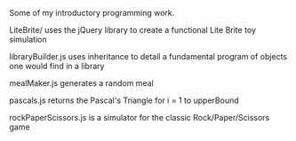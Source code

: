 Some of my introductory programming work.

LiteBrite/ uses the jQuery library to create a functional Lite Brite toy simulation

libraryBuilder.js uses inheritance to detail a fundamental program of objects one would
  find in a library

mealMaker.js generates a random meal

pascals.js returns the Pascal's Triangle for i = 1 to upperBound

rockPaperScissors.js is a simulator for the classic Rock/Paper/Scissors game
